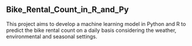 <h2>Bike_Rental_Count_in_R_and_Py</h2>
This project aims to develop a machine learning model in Python and R to predict 
the bike rental count on a daily basis considering the weather, environmental and seasonal settings.
